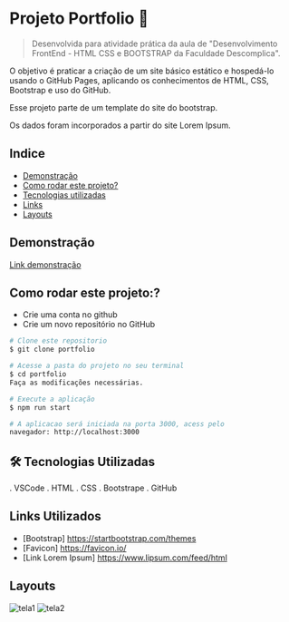 # Projeto Portfolio  📑

> Desenvolvida para atividade prática da aula de "Desenvolvimento FrontEnd - HTML CSS e BOOTSTRAP da Faculdade Descomplica".

O objetivo é praticar a criação de um site básico estático e hospedá-lo usando o GitHub Pages, aplicando os conhecimentos de HTML, CSS, Bootstrap e uso do GitHub.

Esse projeto parte de um template do site do bootstrap.

Os dados foram incorporados a partir do site Lorem Ipsum.

## Indice
- <a href="#Demonstracao">Demonstração</a>
- <a href="#Rodar">Como rodar este projeto?</a>
- <a href="#Tecnologias-Utilizadas">Tecnologias utilizadas </a>
- <a href="#Links-Utilizados">Links</a>
- <a href="#Layouts">Layouts</a>

## Demonstração
[Link demonstração](https://elianafuji.github.io/portfolio/)

## Como rodar este projeto:?
- Crie uma conta no github
- Crie um novo repositório no GitHub

```bash
# Clone este repositorio
$ git clone portfolio

# Acesse a pasta do projeto no seu terminal
$ cd portfolio
Faça as modificações necessárias.

# Execute a aplicação
$ npm run start

# A aplicacao será iniciada na porta 3000, acess pelo
navegador: http://localhost:3000
```

## 🛠️ Tecnologias Utilizadas
. VSCode
. HTML
. CSS
. Bootstrape
. GitHub

## Links Utilizados
- [Bootstrap] https://startbootstrap.com/themes
- [Favicon] https://favicon.io/
- [Link Lorem Ipsum] https://www.lipsum.com/feed/html

## Layouts
![tela1](c:/Layouts/tela1.png)
![tela2](c:/Layouts/tela2.png)
